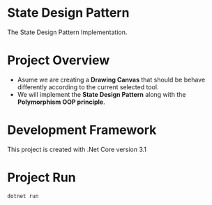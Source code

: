 # State Design Pattern
The State Design Pattern Implementation.

# Project Overview
- Asume we are creating a <b>Drawing Canvas</b> that should be behave differently according to the current selected tool.
- We will implement the <b>State Design Pattern</b> along with the <b>Polymorphism OOP principle</b>.

# Development Framework
This project is created with .Net Core version 3.1

# Project Run
```bash
dotnet run
```
